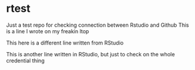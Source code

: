 # rtest

Just a test repo for checking connection between Rstudio and Github
This is a line I wrote on my freakin ltop

This here is a different line written from RStudio

This is another line written in RStudio, but just to check on the whole credential thing